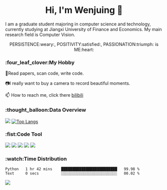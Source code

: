 <h1  align="center">Hi, I'm Wenjuing 👋</h1>

I am a graduate student majoring in computer science and technology, currently studying at Jiangxi University of Finance and Economics. My main research field is Computer Vision.


<p align="center"> PERSISTENCE:weary:, POSITIVITY:satisfied:, PASSIONATION:triumph: is ME:heart:</p>

<h3>:four_leaf_clover:My Hobby</h3>

:book:Read papers, scan code, write code.

:camera:I really want to buy a camera to record beautiful moments.

📫 How to reach me, click there [bilibili](https://space.bilibili.com/359881460)

<h3>:thought_balloon:Data Overview</h3>

![](https://github-readme-stats.vercel.app/api?username=wenjuing&theme=tokyonight)
[![Top Langs](https://github-readme-stats.vercel.app/api/top-langs/?username=anuraghazra&layout=compact)](https://github.com/anuraghazra/github-readme-stats)

<h3>:fist:Code Tool</h3>

![](https://img.shields.io/badge/Code-C-informational?style=flat&logo=C&logoColor=white&color=a8b9cc)
![](https://img.shields.io/badge/Code-Python-informational?style=flat&logo=Python&logoColor=white&color=3776ab)
![](https://img.shields.io/badge/Code-PHP-informational?style=flat&logo=php&logoColor=white&color=777bb4)
![](https://img.shields.io/badge/Editor-VScode-informational?style=flat&logo=Visual–Studio–Code&logoColor=white&color=007acc)
![](https://img.shields.io/badge/Editor-IntelliJIDEA-informational?style=flat&logo=<LOGO_NAME>&logoColor=white&color=000000)

<h3>:watch:Time Distribution</h3>

<!--START_SECTION:waka-->

```text
Python   1 hr 42 mins    █████████████████████████   99.98 %
Text     0 secs          ░░░░░░░░░░░░░░░░░░░░░░░░░   00.02 %
```

<!--END_SECTION:waka-->

![](https://visitor-badge.glitch.me/badge?page_id=wenjuing.readme)
